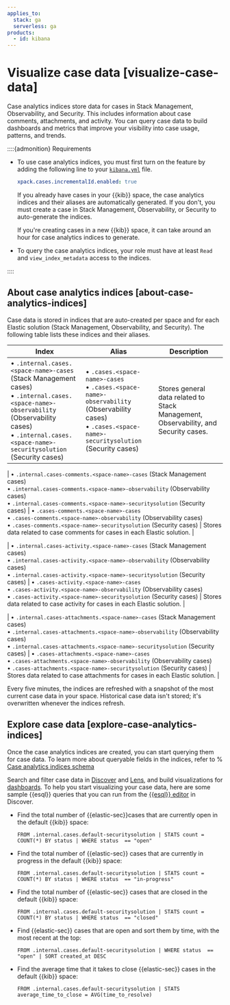 ```yaml
---
applies_to:
  stack: ga
  serverless: ga
products:
  - id: kibana
---
```


# Visualize case data [visualize-case-data]

Case analytics indices store data for cases in Stack Management, Observability, and Security. This includes information about case comments, attachments, and activity. You can query case data to build dashboards and metrics that improve your visibility into case usage, patterns, and trends.

::::{admonition} Requirements

* To use case analytics indices, you must first turn on the feature by adding the following line to your [`kibana.yml`](/deploy-manage/stack-settings.md) file.

    ```yaml
    xpack.cases.incrementalId.enabled: true
    ```

    If you already have cases in your {{kib}} space, the case analytics indices and their aliases are automatically generated. If you don't, you must create a case in Stack Management, Observability, or Security to auto-generate the indices. 

    If you're creating cases in a new {{kib}} space, it can take around an hour for case analytics indices to generate.

* To query the case analytics indices, your role must have at least `Read` and `view_index_metadata` access to the indices.

::::

## About case analytics indices [about-case-analytics-indices]

Case data is stored in indices that are auto-created per space and for each Elastic solution (Stack Management, Observability, and Security). The following table lists these indices and their aliases.

| Index    | Alias | Description | 
| ---------------------------- | ---------------------- |----------------------------------------- | 
| • `.internal.cases.<space-name>-cases` (Stack Management cases) <br>• `.internal.cases.<space-name>-observability` (Observability cases) <br>• `.internal.cases.<space-name>-securitysolution` (Security cases) |  • `.cases.<space-name>-cases` <br>• `.cases.<space-name>-observability` (Observability cases) <br>• `.cases.<space-name>-securitysolution` (Security cases) | Stores general data related to Stack Management, Observability, and Security cases.    |
 
| • `.internal.cases-comments.<space-name>-cases` (Stack Management cases) <br>• `.internal.cases-comments.<space-name>-observability` (Observability cases) <br>• `.internal.cases-comments.<space-name>-securitysolution` (Security cases) |  • `.cases-comments.<space-name>-cases` <br>• `.cases-comments.<space-name>-observability` (Observability cases) <br>• `.cases-comments.<space-name>-securitysolution` (Security cases) | Stores data related to case comments for cases in each Elastic solution.    | 

| • `.internal.cases-activity.<space-name>-cases` (Stack Management cases) <br>• `.internal.cases-activity.<space-name>-observability` (Observability cases) <br>• `.internal.cases-activity.<space-name>-securitysolution` (Security cases) |  • `.cases-activity.<space-name>-cases` <br>• `.cases-activity.<space-name>-observability` (Observability cases) <br>• `.cases-activity.<space-name>-securitysolution` (Security cases) | Stores data related to case activity for cases in each Elastic solution.    | 

| • `.internal.cases-attachments.<space-name>-cases` (Stack Management cases) <br>• `.internal.cases-attachments.<space-name>-observability` (Observability cases) <br>• `.internal.cases-attachments.<space-name>-securitysolution` (Security cases) |  • `.cases-attachments.<space-name>-cases` <br>• `.cases-attachments.<space-name>-observability` (Observability cases) <br>• `.cases-attachments.<space-name>-securitysolution` (Security cases) | Stores data related to case attachments for cases in each Elastic solution.    | 

Every five minutes, the indices are refreshed with a snapshot of the most current case data in your space. Historical case data isn't stored; it's overwritten whenever the indices refresh.

## Explore case data [explore-case-analytics-indices]

Once the case analytics indices are created, you can start querying them for case data. To learn more about queryable fields in the indices, refer to 
% [Case analytics indices schema](kibana://reference/case-analytics-indices-schema.md) 

Search and filter case data in [Discover](../../discover.md) and [Lens](../../visualize/lens.md), and build visualizations for [dashboards](../../dashboards.md). To help you start visualizing your case data, here are some sample {{esql}} queries that you can run from the [{{esql}} editor](../../../explore-analyze/query-filter/languages/esql-kibana.md#esql-kibana-get-started) in Discover.

* Find the total number of {{elastic-sec}}cases that are currently open in the default {{kib}} space:
  ```console
  FROM .internal.cases.default-securitysolution | STATS count = COUNT(*) BY status | WHERE status  == "open"
  ```

* Find the total number of {{elastic-sec}} cases that are currently in progress in the default {{kib}} space:
  ```console
  FROM .internal.cases.default-securitysolution | STATS count = COUNT(*) BY status | WHERE status  == "in-progress"
  ```

* Find the total number of {{elastic-sec}} cases that are closed in the default {{kib}} space:
  ```console
  FROM .internal.cases.default-securitysolution | STATS count = COUNT(*) BY status | WHERE status  == "closed"
  ```

* Find {{elastic-sec}} cases that are open and sort them by time, with the most recent at the top:
  ```console
  FROM .internal.cases.default-securitysolution | WHERE status  == "open" | SORT created_at DESC
  ```

* Find the average time that it takes to close {{elastic-sec}} cases in the default {{kib}} space:
  ```console
  FROM .internal.cases.default-securitysolution | STATS average_time_to_close = AVG(time_to_resolve)
  ```
